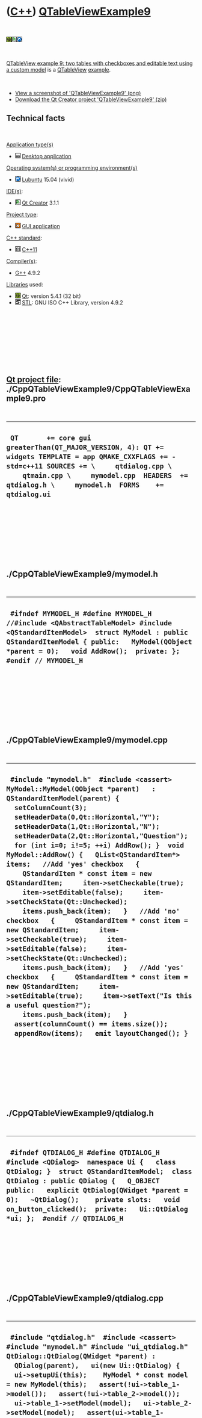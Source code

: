 
 

 

 

 

 

([C++](Cpp.md)) [QTableViewExample9](CppQTableViewExample9.md)
================================================================

 

![Qt](PicQt.png)![Qt
Creator](PicQtCreator.png)![Lubuntu](PicLubuntu.png)

 

[QTableView example 9: two tables with checkboxes and editable text
using a custom model](CppQTableViewExample9.md) is a
[QTableView](CppQTableView.md) [example](CppExample.md).

 

-   [View a screenshot of
    'QTableViewExample9' (png)](CppQTableViewExample9.png)
-   [Download the Qt Creator project
    'QTableViewExample9' (zip)](CppQTableViewExample9.zip)

Technical facts
---------------

 

[Application type(s)](CppApplication.md)

-   ![Desktop](PicDesktop.png) [Desktop
    application](CppDesktopApplication.md)

[Operating system(s) or programming environment(s)](CppOs.md)

-   ![Lubuntu](PicLubuntu.png) [Lubuntu](CppLubuntu.md) 15.04 (vivid)

[IDE(s)](CppIde.md):

-   ![Qt Creator](PicQtCreator.png) [Qt Creator](CppQtCreator.md) 3.1.1

[Project type](CppQtProjectType.md):

-   ![GUI](PicGui.png) [GUI application](CppGuiApplication.md)

[C++ standard](CppStandard.md):

-   ![C++11](PicCpp11.png) [C++11](Cpp11.md)

[Compiler(s)](CppCompiler.md):

-   [G++](CppGpp.md) 4.9.2

[Libraries](CppLibrary.md) used:

-   ![Qt](PicQt.png) [Qt](CppQt.md): version 5.4.1 (32 bit)
-   ![STL](PicStl.png) [STL](CppStl.md): GNU ISO C++ Library, version
    4.9.2

 

 

 

 

 

[Qt project file](CppQtProjectFile.md): ./CppQTableViewExample9/CppQTableViewExample9.pro
------------------------------------------------------------------------------------------

 

  -------------------------------------------------------------------------------------------------------------------------------------------------------------------------------------------------------------------------------------------------------
  ` QT       += core gui greaterThan(QT_MAJOR_VERSION, 4): QT += widgets TEMPLATE = app QMAKE_CXXFLAGS += -std=c++11 SOURCES += \     qtdialog.cpp \     qtmain.cpp \     mymodel.cpp  HEADERS  += qtdialog.h \     mymodel.h  FORMS    += qtdialog.ui`
  -------------------------------------------------------------------------------------------------------------------------------------------------------------------------------------------------------------------------------------------------------

 

 

 

 

 

./CppQTableViewExample9/mymodel.h
---------------------------------

 

  -------------------------------------------------------------------------------------------------------------------------------------------------------------------------------------------------------------------------------------------------
  ` #ifndef MYMODEL_H #define MYMODEL_H  //#include <QAbstractTableModel> #include <QStandardItemModel>  struct MyModel : public QStandardItemModel { public:   MyModel(QObject *parent = 0);   void AddRow();  private: };  #endif // MYMODEL_H`
  -------------------------------------------------------------------------------------------------------------------------------------------------------------------------------------------------------------------------------------------------

 

 

 

 

 

./CppQTableViewExample9/mymodel.cpp
-----------------------------------

 

  -----------------------------------------------------------------------------------------------------------------------------------------------------------------------------------------------------------------------------------------------------------------------------------------------------------------------------------------------------------------------------------------------------------------------------------------------------------------------------------------------------------------------------------------------------------------------------------------------------------------------------------------------------------------------------------------------------------------------------------------------------------------------------------------------------------------------------------------------------------------------------------------------------------------------------------------------------------------------------------------------------------------------------------------------------------------------------------------
  ` #include "mymodel.h"  #include <cassert>  MyModel::MyModel(QObject *parent)   : QStandardItemModel(parent) {   setColumnCount(3);   setHeaderData(0,Qt::Horizontal,"Y");   setHeaderData(1,Qt::Horizontal,"N");   setHeaderData(2,Qt::Horizontal,"Question");   for (int i=0; i!=5; ++i) AddRow(); }  void MyModel::AddRow() {   QList<QStandardItem*> items;   //Add 'yes' checkbox   {     QStandardItem * const item = new QStandardItem;     item->setCheckable(true);     item->setEditable(false);     item->setCheckState(Qt::Unchecked);     items.push_back(item);   }   //Add 'no' checkbox   {     QStandardItem * const item = new QStandardItem;     item->setCheckable(true);     item->setEditable(false);     item->setCheckState(Qt::Unchecked);     items.push_back(item);   }   //Add 'yes' checkbox   {     QStandardItem * const item = new QStandardItem;     item->setEditable(true);     item->setText("Is this a useful question?");     items.push_back(item);   }    assert(columnCount() == items.size());   appendRow(items);   emit layoutChanged(); }`
  -----------------------------------------------------------------------------------------------------------------------------------------------------------------------------------------------------------------------------------------------------------------------------------------------------------------------------------------------------------------------------------------------------------------------------------------------------------------------------------------------------------------------------------------------------------------------------------------------------------------------------------------------------------------------------------------------------------------------------------------------------------------------------------------------------------------------------------------------------------------------------------------------------------------------------------------------------------------------------------------------------------------------------------------------------------------------------------------

 

 

 

 

 

./CppQTableViewExample9/qtdialog.h
----------------------------------

 

  -----------------------------------------------------------------------------------------------------------------------------------------------------------------------------------------------------------------------------------------------------------------------------------------------------------------------------------------------------
  ` #ifndef QTDIALOG_H #define QTDIALOG_H  #include <QDialog>  namespace Ui {   class QtDialog; }  struct QStandardItemModel;  class QtDialog : public QDialog {   Q_OBJECT    public:   explicit QtDialog(QWidget *parent = 0);   ~QtDialog();    private slots:   void on_button_clicked();  private:   Ui::QtDialog *ui; };  #endif // QTDIALOG_H`
  -----------------------------------------------------------------------------------------------------------------------------------------------------------------------------------------------------------------------------------------------------------------------------------------------------------------------------------------------------

 

 

 

 

 

./CppQTableViewExample9/qtdialog.cpp
------------------------------------

 

  ------------------------------------------------------------------------------------------------------------------------------------------------------------------------------------------------------------------------------------------------------------------------------------------------------------------------------------------------------------------------------------------------------------------------------------------------------------------------------------------------------------------------------------------------------------------------------------------------------------------------------------------------------------------------------------------------------------------------------------------------------------------------------------------------------------------------------------------------------------------------------------------------------------------------------------------------------------------------------------------------------------------------------------------------------------------------------------
  ` #include "qtdialog.h"  #include <cassert>  #include "mymodel.h" #include "ui_qtdialog.h"  QtDialog::QtDialog(QWidget *parent) :   QDialog(parent),   ui(new Ui::QtDialog) {   ui->setupUi(this);    MyModel * const model = new MyModel(this);   assert(!ui->table_1->model());   assert(!ui->table_2->model());   ui->table_1->setModel(model);   ui->table_2->setModel(model);   assert(ui->table_1->model());   assert(ui->table_2->model());     ui->table_1->setColumnWidth(0, 24);   ui->table_2->setColumnWidth(0, 24);   ui->table_1->setColumnWidth(1, 24);   ui->table_2->setColumnWidth(1, 24);   ui->table_1->setColumnWidth(2,175);   ui->table_2->setColumnWidth(2,175); }  QtDialog::~QtDialog() {   delete ui; }  void QtDialog::on_button_clicked() {   QTableView * const view = ui->table_1->hasFocus() ? ui->table_1 : ui->table_2;   dynamic_cast<MyModel*>(view->model())->AddRow(); //Other view will synchronize   view->scrollToBottom();   const int n_rows = view->model()->rowCount();   view->setCurrentIndex(view->model()->index(n_rows-1,2)); }`
  ------------------------------------------------------------------------------------------------------------------------------------------------------------------------------------------------------------------------------------------------------------------------------------------------------------------------------------------------------------------------------------------------------------------------------------------------------------------------------------------------------------------------------------------------------------------------------------------------------------------------------------------------------------------------------------------------------------------------------------------------------------------------------------------------------------------------------------------------------------------------------------------------------------------------------------------------------------------------------------------------------------------------------------------------------------------------------------

 

 

 

 

 

./CppQTableViewExample9/qtmain.cpp
----------------------------------

 

  -------------------------------------------------------------------------------------------------------------------------------------------------------------------
  ` #include <QApplication> #include "qtdialog.h"  int main(int argc, char *argv[]) {   QApplication a(argc, argv);   QtDialog w;   w.show();   return a.exec(); }`
  -------------------------------------------------------------------------------------------------------------------------------------------------------------------

 

 

 

 

 

 

